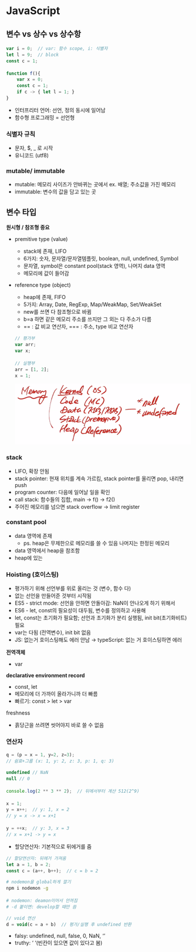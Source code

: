 # JavaScript

## 변수 vs 상수 vs 상수항

```jsx
var i = 0;  // var: 함수 scope, i: 식별자
let l = 9;  // block
const c = 1; 

function f(){
    var x = 0;
    const c = 1;
    if c -> { let l = 1; }
}
```

- 인터프리터 언어: 선언, 정의 동시에 일어남
- 함수형 프로그래밍 = 선언형

### 식별자 규칙

- 문자, $, _ 로 시작
- 유니코드 (utf8)

### mutable/ immutable

- mutable: 메모리 사이즈가 안바뀌는 곳에서  ex. 배열; 주소값을 가진 메모리
- immutable: 변수의 값을 담고 있는 곳



## 변수 타입

**원시형 / 참조형 중요**

- premitive type (value)
    - stack에 존재, LIFO
    - 6가지: 숫자, 문자열/문자열템플릿, boolean, null, undefined, Symbol
    - 문자열, symbol은 constant pool(stack 영역), 나머지 data 영역
    - 메모리에 값이 들어감
- reference type (object)
    - heap에 존재, FIFO
    - 5가지: Array, Date, RegExp, Map/WeakMap, Set/WeakSet
    - new를 쓰면 다 참조형으로 바뀜
    - b=a 하면 같은 메모리 주소를 쓰지만 그 외는 다 주소가 다름
    - == : 값 비교 연산자, === : 주소, type 비교 연산자
    
    ```jsx
    // 평가부
    var arr;
    var x;
    
    // 실행부
    arr = [1, 2];
    x = 1;
    ```
    
    ![js_1](js/1.png)
    

### stack

- LIFO, 확장 안됨
- stack pointer: 현재 위치를 계속 가르킴, stack pointer를 올리면 pop, 내리면 push
- program counter: 다음에 일어날 일을 확인
- call stack: 함수들의 집합, main → f() → f2()
- 주어진 메모리를 넘으면 stack overflow → limit register

### constant pool

- data 영역에 존재
    - ps. heap은 무제한으로 메모리를 쓸 수 있음 나머지는 한정된 메모리
- data 영역에서 heap을 참조함
- heap에 있는

### Hoisting (호이스팅)

- 평가하기 위해 선언부를 위로 올리는 것 (변수, 함수 다)
- 없는 선언을 만들어준 것부터 시작됨
- ES5 - strict mode: 선언을 안하면 안돌아감: NaN이 안나오게 하기 위해서
- ES6 -  let, const의 필요성이 대두됨, 변수를 정의하고 사용해
- let, const는 초기화가 필요함; 선언과 초기화가 분리 실행됨, init bit(초기화비트) 필요
- var는 다됨 (전역변수), init bit 없음
- JS: 없는거 호이스팅해도 에러 안남 → typeScript: 없는 거 호이스팅하면 에러

**전역객체**

- var

**declarative environment record**

- const, let
- 메모리에 더 가까이 올라가니까 더 빠름
- 빠르기: const > let > var

freshness

- 흙당근을 쓰려면 씻어야지 바로 쓸 수 없음



### 연산자

```jsx
q = (p = x = 1, y=2, z=3); 
// 쉼표+그룹 (x: 1, y: 2, z: 3, p: 1, q: 3)
```

```jsx
undefined // NaN
null // 0

console.log(2 ** 3 ** 2);  // 뒤에서부터 계산 512(2^9)

x = 1;
y = x++;  // y: 1, x = 2
// y = x -> x = x+1

y = ++x;  // y: 3, x = 3
// x = x+1 -> y = x
```

- 할당연산자: 기본적으로 뒤에거를 줌

```jsx
// 할당연산자: 뒤에거 가져옴
let a = 1, b = 2;
const c = (a++, b++);  // c = b = 2
```

```bash
# nodemon을 global하게 깔기
npm i nodemon -g

# nodemon: deamon이어서 안꺼짐
# -d 붙이면: develop할 때만 씀
```

```jsx
// void 연산
d = void(c = a + b)  // 평가/실행 후 undefined 반환
```

- falsy: undefined, null, false, 0, NaN, ‘’
- truthy: ‘ ‘(빈칸이 있으면 값이 있다고 봄)

